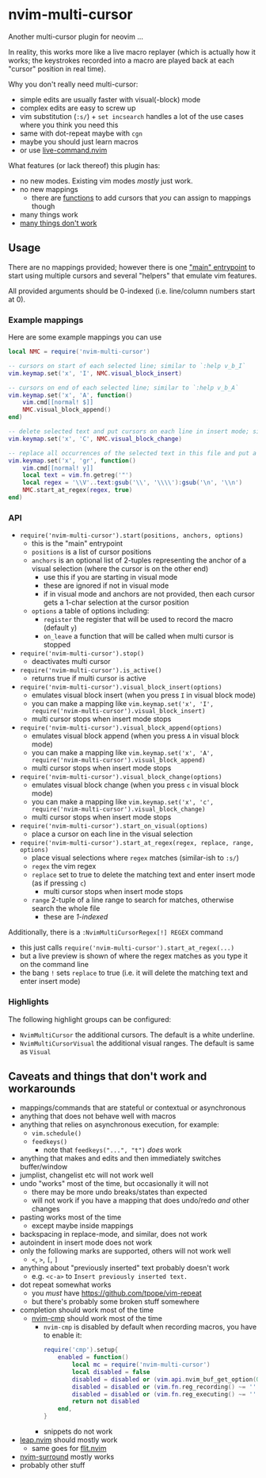 # nvim-multi-cursor

Another multi-cursor plugin for neovim ...

In reality, this works more like a live macro replayer
(which is actually how it works;
the keystrokes recorded into a macro are played back at each "cursor" position in real time).

Why you don't really need multi-cursor:
* simple edits are usually faster with visual(-block) mode
* complex edits are easy to screw up
* vim substitution (`:s/`) + `set incsearch` handles a lot of the use cases where you think you need this
* same with dot-repeat maybe with `cgn`
* maybe you should just learn macros
* or use [live-command.nvim](https://github.com/smjonas/live-command.nvim)

What features (or lack thereof) this plugin has:
* no new modes. Existing vim modes *mostly* just work.
* no new mappings
    * there are [functions](#usage) to add cursors that *you* can assign to mappings though
* many things work
* [many things don't work](#caveats-and-things-that-dont-work-and-workarounds)

## Usage

There are no mappings provided;
however there is one ["main" entrypoint](API) to start using multiple cursors
and several "helpers" that emulate vim features.

All provided arguments should be 0-indexed (i.e. line/column numbers start at 0).

### Example mappings

Here are some example mappings you can use
```lua
local NMC = require('nvim-multi-cursor')

-- cursors on start of each selected line; similar to `:help v_b_I`
vim.keymap.set('x', 'I', NMC.visual_block_insert)

-- cursors on end of each selected line; similar to `:help v_b_A`
vim.keymap.set('x', 'A', function()
    vim.cmd[[normal! $]]
    NMC.visual_block_append()
end)

-- delete selected text and put cursors on each line in insert mode; similar to `:help v_b_c`
vim.keymap.set('x', 'C', NMC.visual_block_change)

-- replace all occurrences of the selected text in this file and put a cursor at each
vim.keymap.set('x', 'gr', function()
    vim.cmd[[normal! y]]
    local text = vim.fn.getreg('"')
    local regex = '\\V'..text:gsub('\\', '\\\\'):gsub('\n', '\\n')
    NMC.start_at_regex(regex, true)
end)

```

### API

* `require('nvim-multi-cursor').start(positions, anchors, options)`
    * this is the "main" entrypoint
    * `positions` is a list of cursor positions
    * `anchors` is an optional list of 2-tuples representing the anchor of a visual selection (where the cursor is on the other end)
        * use this if you are starting in visual mode
        * these are ignored if not in visual mode
        * if in visual mode and anchors are not provided, then each cursor gets a 1-char selection at the cursor position
    * `options` a table of options including:
        * `register` the register that will be used to record the macro (default `y`)
        * `on_leave` a function that will be called when multi cursor is stopped
* `require('nvim-multi-cursor').stop()`
    * deactivates multi cursor
* `require('nvim-multi-cursor').is_active()`
    * returns true if multi cursor is active
* `require('nvim-multi-cursor').visual_block_insert(options)`
    * emulates visual block insert (when you press `I` in visual block mode)
    * you can make a mapping like `vim.keymap.set('x', 'I', require('nvim-multi-cursor').visual_block_insert)`
    * multi cursor stops when insert mode stops
* `require('nvim-multi-cursor').visual_block_append(options)`
    * emulates visual block append (when you press `A` in visual block mode)
    * you can make a mapping like `vim.keymap.set('x', 'A', require('nvim-multi-cursor').visual_block_append)`
    * multi cursor stops when insert mode stops
* `require('nvim-multi-cursor').visual_block_change(options)`
    * emulates visual block change (when you press `c` in visual block mode)
    * you can make a mapping like `vim.keymap.set('x', 'c', require('nvim-multi-cursor').visual_block_change)`
    * multi cursor stops when insert mode stops
* `require('nvim-multi-cursor').start_on_visual(options)`
    * place a cursor on each line in the visual selection
* `require('nvim-multi-cursor').start_at_regex(regex, replace, range, options)`
    * place visual selections where `regex` matches (similar-ish to `:s/`)
    * `regex` the vim regex
    * `replace` set to true to delete the matching text and enter insert mode (as if pressing `c`)
        * multi cursor stops when insert mode stops
    * `range` 2-tuple of a line range to search for matches, otherwise search the whole file
        * these are *1-indexed*

Additionally, there is a `:NvimMultiCursorRegex[!] REGEX` command
* this just calls `require('nvim-multi-cursor').start_at_regex(...)`
* but a live preview is shown of where the regex matches as you type it on the command line
* the bang `!` sets `replace` to true (i.e. it will delete the matching text and enter insert mode)

### Highlights

The following highlight groups can be configured:
* `NvimMultiCursor` the additional cursors. The default is a white underline.
* `NvimMultiCursorVisual` the additional visual ranges. The default is same as `Visual`

## Caveats and things that don't work and workarounds

* mappings/commands that are stateful or contextual or asynchronous
* anything that does not behave well with macros
* anything that relies on asynchronous execution, for example:
    * `vim.schedule()`
    * `feedkeys()`
        * note that `feedkeys("...", "t")` *does* work
* anything that makes and edits and then immediately switches buffer/window
* jumplist, changelist etc will not work well
* undo "works" most of the time, but occasionally it will not
    * there may be more undo breaks/states than expected
    * will not work if you have a mapping that does undo/redo *and* other changes
* pasting works most of the time
    * except maybe inside mappings
* backspacing in replace-mode, and similar, does not work
* autoindent in insert mode does not work
* only the following marks are supported, others will not work well
    * `<`, `>`, `[`, `]`
* anything about "previously inserted" text probably doesn't work
    * e.g. `<c-a>` to `Insert previously inserted text.`
* dot repeat somewhat works
    * you *must* have https://github.com/tpope/vim-repeat
    * but there's probably some broken stuff somewhere
* completion should work most of the time
    * [nvim-cmp](https://github.com/hrsh7th/nvim-cmp) should work most of the time
        * `nvim-cmp` is disabled by default when recording macros, you have to enable it:
            ```lua
            require('cmp').setup{
                enabled = function()
                    local mc = require('nvim-multi-cursor')
                    local disabled = false
                    disabled = disabled or (vim.api.nvim_buf_get_option(0, 'buftype') == 'prompt')
                    disabled = disabled or (vim.fn.reg_recording() ~= '' and not mc.is_active())
                    disabled = disabled or (vim.fn.reg_executing() ~= '' and not mc.is_active())
                    return not disabled
                end,
            }
            ```
        * snippets do not work
* [leap.nvim](https://github.com/ggandor/leap.nvim) should mostly work
    * same goes for [flit.nvim](https://github.com/ggandor/flit.nvim)
* [nvim-surround](https://github.com/kylechui/nvim-surround) mostly works
* probably other stuff
